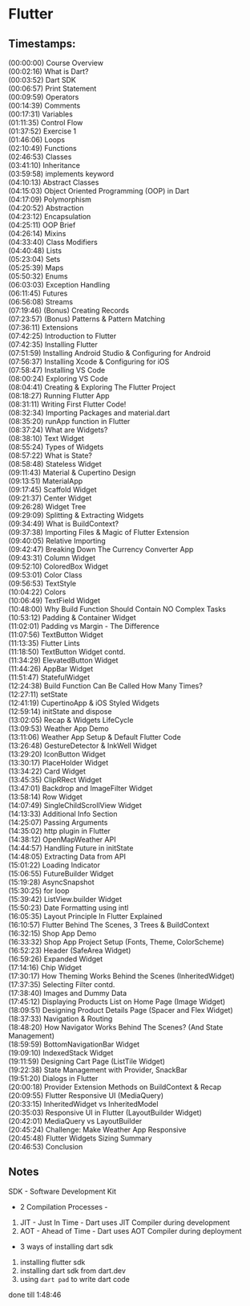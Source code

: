 # Flutter  

## Timestamps:  

(00:00:00) Course Overview  
(00:02:16) What is Dart?  
(00:03:52) Dart SDK  
(00:06:57) Print Statement  
(00:09:59) Operators  
(00:14:39) Comments  
(00:17:31) Variables  
(01:11:35) Control Flow  
(01:37:52) Exercise 1  
(01:46:06) Loops  
(02:10:49) Functions  
(02:46:53) Classes  
(03:41:10) Inheritance  
(03:59:58) implements keyword  
(04:10:13) Abstract Classes  
(04:15:03) Object Oriented Programming (OOP) in Dart  
(04:17:09) Polymorphism  
(04:20:52) Abstraction  
(04:23:12) Encapsulation  
(04:25:11) OOP Brief  
(04:26:14) Mixins  
(04:33:40) Class Modifiers  
(04:40:48) Lists  
(05:23:04) Sets  
(05:25:39) Maps  
(05:50:32) Enums  
(06:03:03) Exception Handling  
(06:11:45) Futures  
(06:56:08) Streams  
(07:19:46) (Bonus) Creating Records  
(07:23:57) (Bonus) Patterns & Pattern Matching  
(07:36:11) Extensions  
(07:42:25) Introduction to Flutter  
(07:42:35) Installing Flutter  
(07:51:59) Installing Android Studio & Configuring for Android  
(07:56:37) Installing Xcode & Configuring for iOS  
(07:58:47) Installing VS Code  
(08:00:24) Exploring VS Code  
(08:04:41) Creating & Exploring The Flutter Project  
(08:18:27) Running Flutter App  
(08:31:11) Writing First Flutter Code!  
(08:32:34) Importing Packages and material.dart  
(08:35:20) runApp function in Flutter  
(08:37:24) What are Widgets?  
(08:38:10) Text Widget  
(08:55:24) Types of Widgets  
(08:57:22) What is State?  
(08:58:48) Stateless Widget  
(09:11:43) Material & Cupertino Design  
(09:13:51) MaterialApp  
(09:17:45) Scaffold Widget  
(09:21:37) Center Widget  
(09:26:28) Widget Tree  
(09:29:09) Splitting & Extracting Widgets  
(09:34:49) What is BuildContext?  
(09:37:38) Importing Files & Magic of Flutter Extension  
(09:40:05) Relative Importing  
(09:42:47) Breaking Down The Currency Converter App  
(09:43:31) Column Widget  
(09:52:10) ColoredBox Widget  
(09:53:01) Color Class  
(09:56:53) TextStyle  
(10:04:22) Colors  
(10:06:49) TextField Widget  
(10:48:00) Why Build Function Should Contain NO Complex Tasks  
(10:53:12) Padding & Container Widget  
(11:02:01) Padding vs Margin - The Difference  
(11:07:56) TextButton Widget  
(11:13:35) Flutter Lints  
(11:18:50) TextButton Widget contd.  
(11:34:29) ElevatedButton Widget  
(11:44:26) AppBar Widget  
(11:51:47) StatefulWidget  
(12:24:38) Build Function Can Be Called How Many Times?  
(12:27:11) setState  
(12:41:19) CupertinoApp & iOS Styled Widgets  
(12:59:14) initState and dispose  
(13:02:05) Recap & Widgets LifeCycle  
(13:09:53) Weather App Demo  
(13:11:06) Weather App Setup & Default Flutter Code  
(13:26:48) GestureDetector & InkWell Widget  
(13:29:20) IconButton Widget  
(13:30:17) PlaceHolder Widget  
(13:34:22) Card Widget  
(13:45:35) ClipRRect Widget  
(13:47:01) Backdrop and ImageFilter Widget  
(13:58:14) Row Widget  
(14:07:49) SingleChildScrollView Widget  
(14:13:33) Additional Info Section  
(14:25:07) Passing Arguments  
(14:35:02) http plugin in Flutter  
(14:38:12) OpenMapWeather API  
(14:44:57) Handling Future in initState  
(14:48:05) Extracting Data from API  
(15:01:22) Loading Indicator  
(15:06:55) FutureBuilder Widget  
(15:19:28) AsyncSnapshot  
(15:30:25) for loop  
(15:39:42) ListView.builder Widget  
(15:50:23) Date Formatting using intl  
(16:05:35) Layout Principle In Flutter Explained  
(16:10:57) Flutter Behind The Scenes, 3 Trees & BuildContext  
(16:32:15) Shop App Demo  
(16:33:32) Shop App Project Setup (Fonts, Theme, ColorScheme)  
(16:52:23) Header (SafeArea Widget)  
(16:59:26) Expanded Widget  
(17:14:16) Chip Widget  
(17:30:17) How Theming Works Behind the Scenes (InheritedWidget)  
(17:37:35) Selecting Filter contd.  
(17:38:40) Images and Dummy Data  
(17:45:12) Displaying Products List on Home Page (Image Widget)  
(18:09:51) Designing Product Details Page (Spacer and Flex Widget)  
(18:37:33) Navigation & Routing  
(18:48:20) How Navigator Works Behind The Scenes? (And State Management)  
(18:59:59) BottomNavigationBar Widget  
(19:09:10) IndexedStack Widget  
(19:11:59) Designing Cart Page (ListTile Widget)  
(19:22:38) State Management with Provider, SnackBar  
(19:51:20) Dialogs in Flutter  
(20:00:18) Provider Extension Methods on BuildContext & Recap  
(20:09:55) Flutter Responsive UI (MediaQuery)  
(20:33:15) InheritedWidget vs InheritedModel  
(20:35:03) Responsive UI in Flutter (LayoutBuilder Widget)  
(20:42:01) MediaQuery vs LayoutBuilder  
(20:45:24) Challenge: Make Weather App Responsive  
(20:45:48) Flutter Widgets Sizing Summary  
(20:46:53) Conclusion  

## Notes  

SDK - Software Development Kit  

- 2 Compilation Processes -  

1. JIT - Just In Time - Dart uses JIT Compiler during development  
2. AOT - Ahead of Time - Dart uses AOT Compiler during deployment 

- 3 ways of installing dart sdk  
1. installing flutter sdk  
2. installing dart sdk from dart.dev  
3. using `dart pad` to write dart code  


done till 1:48:46  
